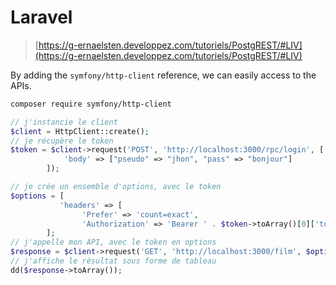 # Laravel

> [https://g-ernaelsten.developpez.com/tutoriels/PostgREST/#LIV](https://g-ernaelsten.developpez.com/tutoriels/PostgREST/#LIV)

By adding the `symfony/http-client` reference, we can easily access to the APIs.

```bash
composer require symfony/http-client
```

```php
// j'instancie le client
$client = HttpClient::create();
// je récupère le token
$token = $client->request('POST', 'http://localhost:3000/rpc/login', [
            'body' => ["pseudo" => "jhon", "pass" => "bonjour"]
        ]);

// je crée un ensemble d'options, avec le token
$options = [
           'headers' => [
                'Prefer' => 'count=exact',
                'Authorization' => 'Bearer ' . $token->toArray()[0]['token']]
        ];
// j'appelle mon API, avec le token en options
$response = $client->request('GET', 'http://localhost:3000/film', $options);
// j'affiche le résultat sous forme de tableau
dd($response->toArray());
```
